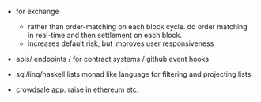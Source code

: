 
- for exchange
  - rather than order-matching on each block cycle. do order matching in real-time and then
  settlement on each block. 
  - increases default risk, but improves user responsiveness

- apis/ endpoints / for contract systems  / github event hooks

- sql/linq/haskell lists monad like language for filtering and projecting lists.

- crowdsale app. raise in ethereum etc.




